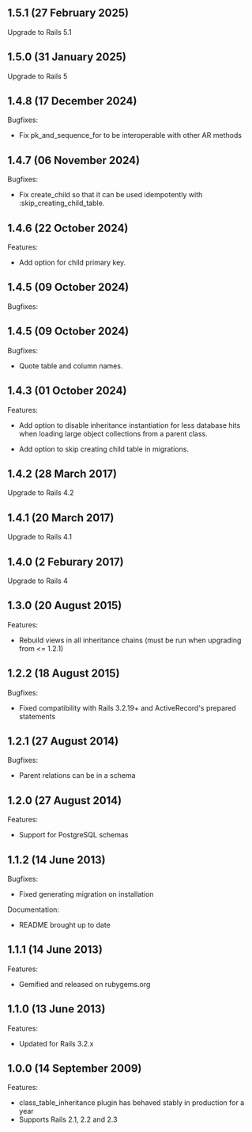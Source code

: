 ## 1.5.1 (27 February 2025)

Upgrade to Rails 5.1

## 1.5.0 (31 January 2025)

Upgrade to Rails 5

## 1.4.8 (17 December 2024)
Bugfixes:
  - Fix pk_and_sequence_for to be interoperable with other AR methods

## 1.4.7 (06 November 2024)

Bugfixes:
  - Fix create_child so that it can be used idempotently
    with :skip_creating_child_table.

## 1.4.6 (22 October 2024)

Features:

  - Add option for child primary key.

## 1.4.5 (09 October 2024)

Bugfixes:
## 1.4.5 (09 October 2024)

Bugfixes:

  - Quote table and column names.

## 1.4.3 (01 October 2024)

Features:

  - Add option to disable inheritance instantiation for less
  database hits when loading large object collections from a
  parent class.

  - Add option to skip creating child table in migrations.

## 1.4.2 (28 March 2017)

Upgrade to Rails 4.2


## 1.4.1 (20 March 2017)

Upgrade to Rails 4.1

## 1.4.0 (2 Feburary 2017)

Upgrade to Rails 4

## 1.3.0 (20 August 2015)

Features:

  - Rebuild views in all inheritance chains (must be run when upgrading from <= 1.2.1)

## 1.2.2 (18 August 2015)

Bugfixes:

  - Fixed compatibility with Rails 3.2.19+ and ActiveRecord's prepared statements

## 1.2.1 (27 August 2014)

Bugfixes:

  - Parent relations can be in a schema

## 1.2.0 (27 August 2014)

Features:

  - Support for PostgreSQL schemas

## 1.1.2 (14 June 2013)

Bugfixes:

  - Fixed generating migration on installation

Documentation:

  - README brought up to date

## 1.1.1 (14 June 2013)

Features:

  - Gemified and released on rubygems.org

## 1.1.0 (13 June 2013)

Features:

  - Updated for Rails 3.2.x

## 1.0.0 (14 September 2009)

Features:

  - class_table_inheritance plugin has behaved stably in production for a year
  - Supports Rails 2.1, 2.2 and 2.3
